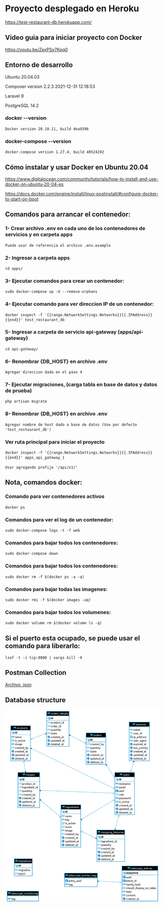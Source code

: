 # Proyecto desplegado en Heroku
https://test-restaurant-db.herokuapp.com/

## Video guia para iniciar proyecto con Docker

https://youtu.be/ZexPSy7Kpq0


## Entorno de desarrollo


Ubuntu 20.04.03


Composer version 2.2.3 2021-12-31 12:18:53


Laravel 9


PostgreSQL 14.2



### docker --version

    Docker version 20.10.11, build dea9396

### docker-compose --version

    docker-compose version 1.27.4, build 40524192

## Cómo instalar y usar Docker en Ubuntu 20.04

https://www.digitalocean.com/community/tutorials/how-to-install-and-use-docker-on-ubuntu-20-04-es

https://docs.docker.com/engine/install/linux-postinstall/#configure-docker-to-start-on-boot

## Comandos para arrancar el contenedor:

### 1- Crear archivo .env en cada uno de los contenedores de servicios y en carpeta apps
    Puede usar de referencia el archivo .env.example

### 2- Ingresar a carpeta apps 
    cd apps/

### 3- Ejecutar comandos para crear un contenedor:
    sudo docker-compose up -d --remove-orphans

### 4- Ejecutar comando para ver direccion IP de un contenedor:
    docker inspect -f '{{range.NetworkSettings.Networks}}{{.IPAddress}}{{end}}' test_restaurant_db

### 5- Ingresar a carpeta de servicio api-gateway (apps/api-gateway)
    cd api-gateway/
### 6- Renombrar {DB_HOST} en archivo .env 

    Agregar direccion dada en el paso 4

### 7- Ejecutar migraciones, (carga tabla en base de datos y datos de prueba)   
    php artisan migrate

### 8- Renombrar {DB_HOST} en archivo .env 

    Agregar nombre de host dado a base de datos (Use por defecto 'test_restaurant_db')   

### Ver ruta principal para iniciar el proyecto

    docker inspect -f '{{range.NetworkSettings.Networks}}{{.IPAddress}}{{end}}' apps_api_gateway_1

    Usar agregando prefijo '/api/v1/'

## Nota, comandos docker:

### Comando para ver contenedores activos
    docker ps
### Comandos para ver el log de un contenedor:

    sudo docker-compose logs -t -f web

### Comandos para bajar todos los contenedores:

    sudo docker-compose down

### Comandos para bajar todos los contenedores:

    sudo docker rm -f $(docker ps -a -q)

### Comandos para bajar todas las imagenes:

    sudo docker rmi -f $(docker images -aq)

### Comandos para bajar todos los volumenes:

    sudo docker volume rm $(docker volume ls -q)

## Si el puerto esta ocupado, se puede usar el comando para liberarlo:

    lsof -t -i tcp:8000 | xargs kill -9

## Postman Collection

[Archivo .json](/public/postman/test-restaurant.postman_collection.json)

## Database structure

![Diagram ERD](/public/diagrams/erd.png)
